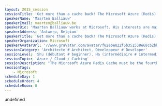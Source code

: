 ```yaml
---
layout: 2015_session
sessionTitle: 'Get more than a cache back! The Microsoft Azure (Redis) Cache'
speakerName: 'Maarten Balliauw'
speakerEmail: maarten@balliauw.be
speakerBio: 'Maarten Balliauw works at Microsoft. His interests are mainly web applications developed in ASP.NET (C#) or PHP and the Microsoft Azure cloud platform. Maarten also co-founded MyGet, hosting private NuGet, npm and Bower feeds for teams. He''s a former Microsoft Most Valuable Professional (MVP) for Microsoft Azure. Maarten is a frequent speaker at various national and international events. His blog can be found at http://blog.maartenballiauw.be.'
speakerAddress: 'Antwerp, Belgium'
speakerTitle: 'Get more than a cache back! The Microsoft Azure (Redis) Cache'
speakerOrganization: Microsoft
speakerAvatarUrl: '//www.gravatar.com/avatar/f62ebe822f6b351538e68cb2bbadefe9?size=200&default=mm'
sessionCategory: 'Architecte # Architect, Développeur # Developer'
sessionLevel: 'Shu (débutant # beginner), Ha (intermédiaire # intermediate)'
sessionTopic: 'Azure / Cloud / Caching'
sessionDescription: "The Microsoft Azure Redis Cache must be the fourth or fifth generation of a hosted cache service on Azure. This time, an open-source solution has been embraced: Redis. In this session, we’ll see that it’s more than just an in-memory cache system we can use in our applications. Let’s explore what Redis is, what the different data types are and why we should care. And once we grasp how Redis stores its stuff, we’ll delve into how we can use it to its fullest extent: searching the key-value store, transactions, pub/sub support and scripting.\n"
sessionTags:
    - Microsoft
scheduleDay: 1
scheduleOrder: 4
scheduleRoom: 0
---
```


undefined
